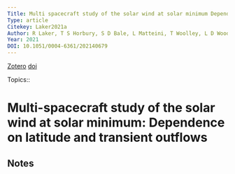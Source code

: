 ```yaml
---
Title: Multi spacecraft study of the solar wind at solar minimum Dependence on latitude and transient outflows
Type: article
Citekey: Laker2021a
Author: R Laker, T S Horbury, S D Bale, L Matteini, T Woolley, L D Woodham, J E Stawarz, E E Davies, J P Eastwood, M J Owens, H O'Brien, V Evans, V Angelini, I Richter, D Heyner, C J Owen, P Louarn, A Fedorov
Year: 2021
DOI: 10.1051/0004-6361/202140679 
---
```


[Zotero](zotero://select/items/@Laker2021a) [doi](https://doi.org/10.1051/0004-6361/202140679) 

 Topics:: 

# Multi-spacecraft study of the solar wind at solar minimum: Dependence on latitude and transient outflows

## Notes




